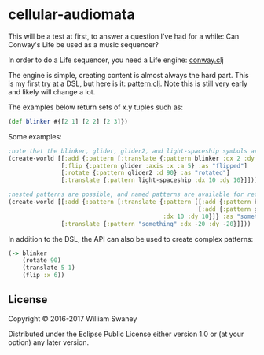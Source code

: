 # cellular-audiomata

This will be a test at first, to answer a question I've had for a while: Can Conway's Life be used as a music sequencer?

In order to do a Life sequencer, you need a Life engine: [conway.clj](https://github.com/the2bears/cellular-audiomata/blob/master/src/cellular_audiomata/conway.clj)

The engine is simple, creating content is almost always the hard part. This is my first try at a DSL, but here is it: [pattern.clj](https://github.com/the2bears/cellular-audiomata/blob/master/src/cellular_audiomata/pattern.clj). Note this is still very early and likely will change a lot.

The examples below return sets of x.y tuples such as:

```clojure
(def blinker #{[2 1] [2 2] [2 3]})
```

Some examples:
```clojure
;note that the blinker, glider, glider2, and light-spaceship symbols are references to already defined sets
(create-world [[:add {:pattern [:translate {:pattern blinker :dx 2 :dy 0}]}]
               [:flip {:pattern glider :axis :x :a 5} :as "flipped"]
               [:rotate {:pattern glider2 :d 90} :as "rotated"]
               [:translate {:pattern light-spaceship :dx 10 :dy 10}]]))

;nested patterns are possible, and named patterns are available for reference later
(create-world [[:add {:pattern [:translate {:pattern [[:add {:pattern blinker}]
                                                      [:add {:pattern glider2}]]
                                            :dx 10 :dy 10}]} :as "something"]
               [:translate {:pattern "something" :dx -20 :dy -20}]]))
```
In addition to the DSL, the API can also be used to create complex patterns:
```clojure
(-> blinker
    (rotate 90)
    (translate 5 1)
    (flip :x 6))
```

## License

Copyright © 2016-2017 William Swaney

Distributed under the Eclipse Public License either version 1.0 or (at
your option) any later version.
